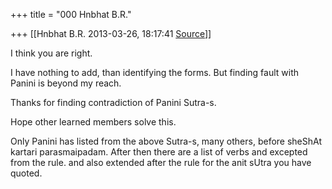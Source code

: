 +++
title = "000 Hnbhat B.R."

+++
[[Hnbhat B.R.	2013-03-26, 18:17:41 [Source](https://groups.google.com/g/samskrita/c/Q8pUID9mM6Q)]]



I think you are right.

  

I have nothing to add, than identifying the forms. But finding fault with Panini is beyond my reach.

  

Thanks for finding contradiction of Panini Sutra-s.

  

Hope other learned members solve this.

  

Only Panini has listed from the above Sutra-s, many others, before sheShAt kartari parasmaipadam. After then there are a list of verbs and excepted from the rule. and also extended after the rule for the anit sUtra you have quoted.

  

  

  

  
  

  

  

